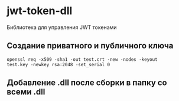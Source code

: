 # jwt-token-dll
Библиотека для управления JWT токенами

## Создание приватного и публичного ключа
<code>openssl req -x509 -sha1 -out test.crt -new -nodes -keyout test.key -newkey rsa:2048 -set_serial 0</code>

## Добавление .dll после сборки в папку со всеми .dll

<code><Target Name="PostBuild" AfterTargets="PostBuildEvent"><Exec Command="copy /Y bin\Release\net6.0\JwtToken.dll YOUR_PATH" /></Target></code>

